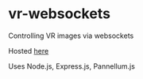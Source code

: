 # vr-websockets
Controlling VR images via websockets

Hosted [here](https://safe-castle-04334.herokuapp.com/)

Uses Node.js, Express.js, Pannellum.js
